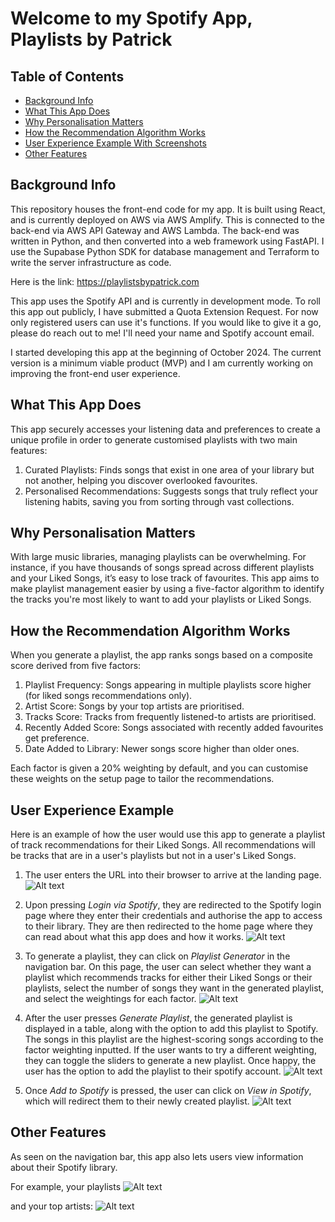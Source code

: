 # Welcome to my Spotify App, Playlists by Patrick

## Table of Contents
- [Background Info](#background-info)
- [What This App Does](#what-this-app-does)
- [Why Personalisation Matters](#why-personalisation-matters)
- [How the Recommendation Algorithm Works](#how-the-recommendation-algorithm-works)
- [User Experience Example With Screenshots](#user-experience-example)
- [Other Features](#other-features)

## Background Info

This repository houses the front-end code for my app. It is built using React, and is currently 
deployed on AWS via AWS Amplify. This is connected to the back-end via AWS API Gateway and AWS Lambda. 
The back-end was written in Python, and then converted into a web framework using FastAPI. 
I use the Supabase Python SDK for database management and Terraform to write the server infrastructure as code.

Here is the link: https://playlistsbypatrick.com

This app uses the Spotify API and is currently in development mode. To roll this app out publicly, 
I have submitted a Quota Extension Request. For now only registered users can use it's functions.
If you would like to give it a go, please do reach out to me! I'll need your name and Spotify account email.

I started developing this app at the beginning of October 2024. The current version is a minimum viable product (MVP) 
and I am currently working on improving the front-end user experience.

## What This App Does

This app securely accesses your listening data and preferences to create a unique profile in order to
generate customised playlists with two main features:

1. Curated Playlists: Finds songs that exist in one area of your library but not another, helping you discover overlooked favourites.
2. Personalised Recommendations: Suggests songs that truly reflect your listening habits, saving you from sorting through vast collections.

## Why Personalisation Matters

With large music libraries, managing playlists can be overwhelming. 
For instance, if you have thousands of songs spread across different playlists and your Liked Songs, 
it’s easy to lose track of favourites.
This app aims to make playlist management easier by using a five-factor algorithm to identify the tracks you're most likely
to want to add your playlists or Liked Songs.


## How the Recommendation Algorithm Works

When you generate a playlist, the app ranks songs based on a composite score derived from five factors:

1. Playlist Frequency: Songs appearing in multiple playlists score higher (for liked songs recommendations only). 
2. Artist Score: Songs by your top artists are prioritised.
3. Tracks Score: Tracks from frequently listened-to artists are prioritised.
4. Recently Added Score: Songs associated with recently added favourites get preference.
5. Date Added to Library: Newer songs score higher than older ones.

Each factor is given a 20% weighting by default, and you can customise these weights on the setup page to tailor 
the recommendations.

## User Experience Example

Here is an example of how the user would use this app to generate a playlist of track recommendations for their Liked Songs.
All recommendations will be tracks that are in a user's playlists but not in a user's Liked Songs.

1. The user enters the URL into their browser to arrive at the landing page.
    ![Alt text](images/1_landing_page.png)

2. Upon pressing _Login via Spotify_, they are redirected to the Spotify login page where they enter their credentials
and authorise the app to access to their library. They are then redirected to the home page where they can read about what this app
does and how it works.
    ![Alt text](images/2_home_page.png)

3. To generate a playlist, they can click on _Playlist Generator_ in the navigation bar. On this page, the user
can select whether they want a playlist which recommends tracks for either their Liked Songs or their playlists, 
select the number of songs they want in the generated playlist, and select the weightings for each factor.
    ![Alt text](images/8a_playlist_generator.png)

4. After the user presses _Generate Playlist_, the generated playlist is displayed in a table, along with the
option to add this playlist to Spotify. The songs in this playlist are the highest-scoring songs according to the 
factor weighting inputted. If the user wants to try a different weighting, they can toggle the sliders to generate a new playlist. 
Once happy, the user has the option to add the playlist to their spotify account. 
    ![Alt text](images/8b_playlist_generator.png)

5. Once _Add to Spotify_ is pressed, the user can click on _View in Spotify_, which will redirect 
them to their newly created playlist.
    ![Alt text](images/9_generated_playlist.png)

## Other Features

As seen on the navigation bar, this app also lets users view information about their Spotify library. 

For example, your playlists
    ![Alt text](images/4_your_playlists.png)

and your top artists:
    ![Alt text](images/6_your_top_artists.png)
